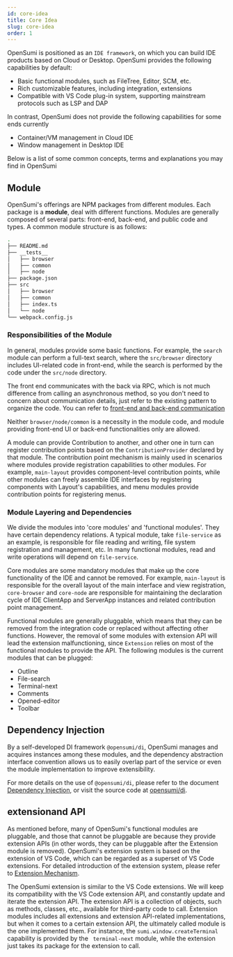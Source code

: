 ```yaml
---
id: core-idea
title: Core Idea
slug: core-idea
order: 1
---
```


OpenSumi is positioned as an `IDE framework`, on which you can build IDE products based on Cloud or Desktop. OpenSumi provides the following capabilities by default:

- Basic functional modules, such as FileTree, Editor, SCM, etc. 
- Rich customizable features, including integration, extensions  
- Compatible with VS Code plug-in system, supporting mainstream protocols such as LSP and DAP

In contrast, OpenSumi does not provide the following capabilities for some ends currently 

- Container/VM management in Cloud IDE 
- Window management in Desktop IDE 

Below is a list of some common concepts, terms and explanations you may find in OpenSumi

## Module

OpenSumi's offerings are NPM packages from different modules. Each package is a **module**, deal with different functions. Modules are generally composed of several parts: front-end, back-end, and public code and types. A common module structure is as follows:

```bash
.
├── README.md
├── __tests__
│   ├── browser
│   ├── common
│   ├── node
├── package.json
├── src
│   ├── browser
│   ├── common
│   ├── index.ts
│   └── node
└── webpack.config.js
```

### Responsibilities of the Module 

In general, modules provide some basic functions. For example, the `search` module can perform a full-text search, where the `src/browser` directory includes UI-related code in front-end, while the search is performed by the code under the `src/node` directory.

The front end communicates with the back via RPC, which is not much difference from calling an asynchronous method, so you don't need to concern about communication details, just refer to the existing pattern to organize the code. You can refer to [front-end and back-end communication](./connection)

Neither `browser/node/common` is a necessity in the module code, and module providing front-end UI or back-end functionalities only are allowed. 

A module can provide Contribution to another, and other one in turn can register contribution points based on the `ContributionProvider` declared by that module. The contribution point mechanism is mainly used in scenarios where modules provide registration capabilities to other modules. For example, `main-layout` provides component-level contribution points, while other modules can freely assemble IDE interfaces by registering components with Layout's capabilities, and menu modules provide contribution points for registering menus.

### Module Layering and Dependencies

We divide the modules into 'core modules' and 'functional modules'. They have certain dependency relations. A typical module, take `file-service` as an example, is responsible for file reading and writing, file system registration and management, etc. In many functional modules, read and write operations will depend on `file-service`.  
 
Core modules are some mandatory modules that make up the core functionality of the IDE and cannot be removed. For example, `main-layout` is responsible for the overall layout of the main interface and view registration, `core-browser` and `core-node` are responsible for maintaining the declaration cycle of IDE ClientApp and ServerApp instances and related contribution point management.

Functional modules are generally pluggable, which means that they can be removed from the integration code or replaced without affecting other functions. However, the removal of some modules with extension API will lead the extension malfunctioning, since `Extension` relies on most of the functional modules to provide the API. The following modules is the current modules that can be plugged:

- Outline
- File-search
- Terminal-next
- Comments
- Opened-editor
- Toolbar

## Dependency Injection

By a self-developed DI framework `@opensumi/di`, OpenSumi manages and acquires instances among these modules, and the dependency abstraction interface convention allows us to easily overlap part of the service or even the module implementation to improve extensibility.

For more details on the use of `@opensumi/di`, please refer to the document [Dependency Injection](./dependence-injector), or visit the source code at [opensumi/di](https://github.com/opensumi/di).

## extensionand API

As mentioned before, many of OpenSumi's functional modules are pluggable, and those that cannot be pluggable are because they provide extension APIs (in other words, they can be pluggable after the Extension module is removed). OpenSumi's extension system is based on the extension of VS Code, which can be regarded as a superset of VS Code extensions. For detailed introduction of the extension system, please refer to [Extension Mechanism](./extension-mechanism).

The OpenSumi extension is similar to the VS Code extensions. We will keep its compatibility with the VS Code extension API, and constantly update and iterate the extension API. The extension API is a collection of objects, such as methods, classes, etc., available for third-party code to call. Extension modules includes all extensions and extension API-related implementations, but when it comes to a certain extension API, the ultimately called module is the one implemented them. For instance, the `sumi.window.createTerminal` capability is provided by the ` terminal-next` module, while the extension just takes its package for the extension to call.
